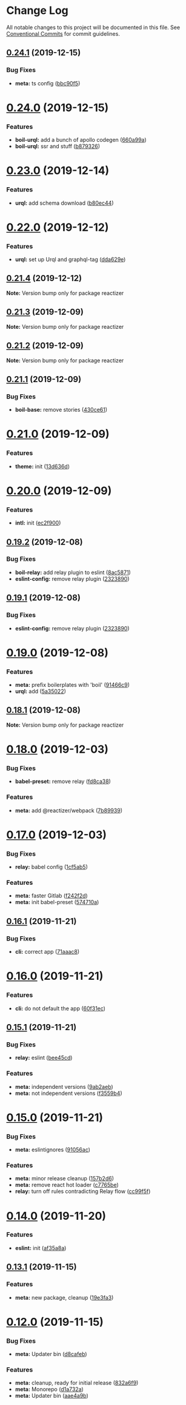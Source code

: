# Change Log

All notable changes to this project will be documented in this file.
See [Conventional Commits](https://conventionalcommits.org) for commit guidelines.

## [0.24.1](https://github.com/oreqizer/reactizer/compare/v0.24.0...v0.24.1) (2019-12-15)


### Bug Fixes

* **meta:** ts config ([bbc90f5](https://github.com/oreqizer/reactizer/commit/bbc90f555ea1b0efdda7be232ac8ad2fd16fa696))





# [0.24.0](https://github.com/oreqizer/reactizer/compare/v0.23.0...v0.24.0) (2019-12-15)


### Features

* **boil-urql:** add a bunch of apollo codegen ([660a99a](https://github.com/oreqizer/reactizer/commit/660a99a26cf7031d37e4d107c63a7a7674b20d01))
* **boil-urql:** ssr and stuff ([b879326](https://github.com/oreqizer/reactizer/commit/b87932631d40ec6ed5205a151af0cade39d01db4))





# [0.23.0](https://github.com/oreqizer/reactizer/compare/v0.22.0...v0.23.0) (2019-12-14)


### Features

* **urql:** add schema download ([b80ec44](https://github.com/oreqizer/reactizer/commit/b80ec449e6998e4c8ab2cd8e6577c0853e85e1b4))





# [0.22.0](https://github.com/oreqizer/reactizer/compare/v0.21.4...v0.22.0) (2019-12-12)


### Features

* **urql:** set up Urql and graphql-tag ([dda629e](https://github.com/oreqizer/reactizer/commit/dda629ec76ba85e02c741d0560d0c666c02620b7))





## [0.21.4](https://github.com/oreqizer/reactizer/compare/v0.21.3...v0.21.4) (2019-12-12)

**Note:** Version bump only for package reactizer





## [0.21.3](https://github.com/oreqizer/reactizer/compare/v0.21.2...v0.21.3) (2019-12-09)

**Note:** Version bump only for package reactizer





## [0.21.2](https://github.com/oreqizer/reactizer/compare/v0.21.1...v0.21.2) (2019-12-09)

**Note:** Version bump only for package reactizer





## [0.21.1](https://github.com/oreqizer/reactizer/compare/v0.21.0...v0.21.1) (2019-12-09)


### Bug Fixes

* **boil-base:** remove stories ([430ce61](https://github.com/oreqizer/reactizer/commit/430ce61d72cccbae6cef290db76656001e3c5d77))





# [0.21.0](https://github.com/oreqizer/reactizer/compare/v0.20.0...v0.21.0) (2019-12-09)


### Features

* **theme:** init ([13d636d](https://github.com/oreqizer/reactizer/commit/13d636de051f367328334000bebbf45ae321a72a))





# [0.20.0](https://github.com/oreqizer/reactizer/compare/v0.19.2...v0.20.0) (2019-12-09)


### Features

* **intl:** init ([ec2f900](https://github.com/oreqizer/reactizer/commit/ec2f9002f351aa49b03a13e3d6684de0d077bf9d))





## [0.19.2](https://github.com/oreqizer/reactizer/compare/v0.19.0...v0.19.2) (2019-12-08)


### Bug Fixes

* **boil-relay:** add relay plugin to eslint ([8ac5871](https://github.com/oreqizer/reactizer/commit/8ac58714626ab1cd57cd11b6daaa54e84ba6910a))
* **eslint-config:** remove relay plugin ([2323890](https://github.com/oreqizer/reactizer/commit/2323890c5b6792e1741d9b0ca9f39c2a01853356))





## [0.19.1](https://github.com/oreqizer/reactizer/compare/v0.19.0...v0.19.1) (2019-12-08)


### Bug Fixes

* **eslint-config:** remove relay plugin ([2323890](https://github.com/oreqizer/reactizer/commit/2323890c5b6792e1741d9b0ca9f39c2a01853356))





# [0.19.0](https://github.com/oreqizer/reactizer/compare/v0.18.1...v0.19.0) (2019-12-08)


### Features

* **meta:** prefix boilerplates with 'boil' ([91466c9](https://github.com/oreqizer/reactizer/commit/91466c9cd7156d0c1df8d6a642ac38c5d98d614a))
* **urql:** add ([5a35022](https://github.com/oreqizer/reactizer/commit/5a350220c83b7c16742f9a1cd0b3972b2bd69611))





## [0.18.1](https://github.com/oreqizer/reactizer/compare/v0.18.0...v0.18.1) (2019-12-08)

**Note:** Version bump only for package reactizer





# [0.18.0](https://github.com/oreqizer/reactizer/compare/v0.17.0...v0.18.0) (2019-12-03)


### Bug Fixes

* **babel-preset:** remove relay ([fd8ca38](https://github.com/oreqizer/reactizer/commit/fd8ca38c8225d9499b4f11bf362ca107cbdcf10c))


### Features

* **meta:** add @reactizer/webpack ([7b89939](https://github.com/oreqizer/reactizer/commit/7b8993946072496a4ea437470571aa65eebc5126))





# [0.17.0](https://github.com/oreqizer/reactizer/compare/v0.16.1...v0.17.0) (2019-12-03)


### Bug Fixes

* **relay:** babel config ([1cf5ab5](https://github.com/oreqizer/reactizer/commit/1cf5ab509182b0a48315a38e9d1518075e6838e5))


### Features

* **meta:** faster Gitlab ([f242f2d](https://github.com/oreqizer/reactizer/commit/f242f2d3cb31f00a4709bed5199a9968489ebc42))
* **meta:** init babel-preset ([574710a](https://github.com/oreqizer/reactizer/commit/574710ad134ffa631f978a888fbdfc38d0568dcc))





## [0.16.1](https://github.com/oreqizer/reactizer/compare/v0.16.0...v0.16.1) (2019-11-21)


### Bug Fixes

* **cli:** correct app ([71aaac8](https://github.com/oreqizer/reactizer/commit/71aaac81ad37b7abad1aa00539c35b0b7cc3dccb))





# [0.16.0](https://github.com/oreqizer/reactizer/compare/v0.15.1...v0.16.0) (2019-11-21)


### Features

* **cli:** do not default the app ([60f31ec](https://github.com/oreqizer/reactizer/commit/60f31ec6c82b449047e62b36872deccde45a666a))





## [0.15.1](https://github.com/oreqizer/reactizer/compare/v0.15.0...v0.15.1) (2019-11-21)


### Bug Fixes

* **relay:** eslint ([bee45cd](https://github.com/oreqizer/reactizer/commit/bee45cd182d627062279c5b6cddccc36d340bde3))


### Features

* **meta:** independent versions ([9ab2aeb](https://github.com/oreqizer/reactizer/commit/9ab2aeb4f67c76c8e5405986ba58ead6da6a31f7))
* **meta:** not independent versions ([f3559b4](https://github.com/oreqizer/reactizer/commit/f3559b49de50880b356689aa79b4e457fcbd09cc))





# [0.15.0](https://github.com/oreqizer/reactizer/compare/v0.14.0...v0.15.0) (2019-11-21)


### Bug Fixes

* **meta:** eslintignores ([91056ac](https://github.com/oreqizer/reactizer/commit/91056ac21284d9249f228a7da5b5e9a2f2158b6b))


### Features

* **meta:** minor release cleanup ([157b2d6](https://github.com/oreqizer/reactizer/commit/157b2d66435d162f10dc232daaea46a95b43f1d2))
* **meta:** remove react hot loader ([c7765be](https://github.com/oreqizer/reactizer/commit/c7765be9b81e19cb47a0db628ce3007884787331))
* **relay:** turn off rules contradicting Relay flow ([cc99f5f](https://github.com/oreqizer/reactizer/commit/cc99f5f55facbeba315a5e3eb0cb8f08a0d620c2))





# [0.14.0](https://github.com/oreqizer/reactizer/compare/v0.13.1...v0.14.0) (2019-11-20)


### Features

* **eslint:** init ([af35a8a](https://github.com/oreqizer/reactizer/commit/af35a8a607f3cc16231b183e23033fb83637c742))





## [0.13.1](https://github.com/oreqizer/reactizer/compare/v0.12.6...v0.13.1) (2019-11-15)


### Features

* **meta:** new package, cleanup ([19e3fa3](https://github.com/oreqizer/reactizer/commit/19e3fa3482312a5878b452397a2fee77f39cfa32))





# [0.12.0](https://github.com/oreqizer/reactizer/compare/v0.11.2...v0.12.0) (2019-11-15)


### Bug Fixes

* **meta:** Updater bin ([d8cafeb](https://github.com/oreqizer/reactizer/commit/d8cafebf123d5dd611c213e0615ba57d824331e8))


### Features

* **meta:** cleanup, ready for initial release ([832a6f9](https://github.com/oreqizer/reactizer/commit/832a6f96e290802aed500da4f7b3c55f2575fca4))
* **meta:** Monorepo ([d1a732a](https://github.com/oreqizer/reactizer/commit/d1a732a876c6eb33bf21837dc7172ccb2c2ed3b0))
* **meta:** Updater bin ([aae4a9b](https://github.com/oreqizer/reactizer/commit/aae4a9be07181c07f95d38bee505d9d9920d6ab2))
